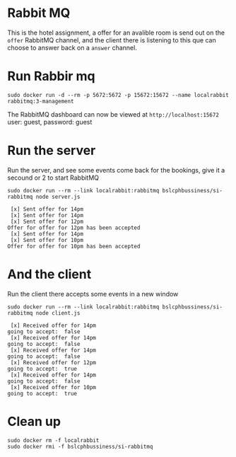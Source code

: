 # Rabbit MQ

This is the hotel assignment, a offer for an avalible room is send out on the `offer` RabbitMQ channel, and the client there is listening to this que can choose to answer back on a `answer` channel.


# Run Rabbir mq

`sudo docker run -d --rm -p 5672:5672 -p 15672:15672 --name localrabbit rabbitmq:3-management`

The RabbitMQ dashboard can now be viewed at `http://localhost:15672` user: guest, password: guest

# Run the server

Run the server, and see some events come back for the bookings, give it a secound or 2 to start RabbitMQ

`sudo docker run --rm --link localrabbit:rabbitmq bslcphbussiness/si-rabbitmq node server.js`


```
 [x] Sent offer for 14pm
 [x] Sent offer for 14pm
 [x] Sent offer for 12pm
Offer for offer for 12pm has been accepted
 [x] Sent offer for 14pm
 [x] Sent offer for 10pm
Offer for offer for 10pm has been accepted
```

# And the client

Run the client there accepts some events in a new window

`sudo docker run --rm --link localrabbit:rabbitmq bslcphbussiness/si-rabbitmq node client.js`


```
 [x] Received offer for 14pm
going to accept:  false
 [x] Received offer for 14pm
going to accept:  false
 [x] Received offer for 14pm
going to accept:  false
 [x] Received offer for 12pm
going to accept:  true
 [x] Received offer for 14pm
going to accept:  false
 [x] Received offer for 10pm
going to accept:  true
```

# Clean up

```
sudo docker rm -f localrabbit
sudo docker rmi -f bslcphbussiness/si-rabbitmq 
```
